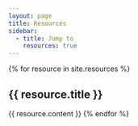```yaml
---
layout: page
title: Resources
sidebar:
  - title: Jump to
    resources: true
---
```


{% for resource in site.resources %}
  <h2 id="{{ resource.title | url_encode }}">{{ resource.title }}</h2>

  {{ resource.content }}
{% endfor %}
